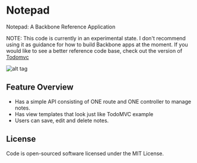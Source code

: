 # Notepad

Notepad: A Backbone Reference Application

NOTE: This code is currently in an experimental state. I don't recommend using it as guidance for how to build Backbone apps at the moment. If you would like to see a better reference code base, check out the version of [Todomvc](https://github.com/tastejs/todomvc)

![alt tag](https://raw.github.com/MarlinDoo/notepad/master/src/images/screenshot.png)

## Feature Overview

- Has a simple API consisting of ONE route and ONE controller to manage notes.
- Has view templates that look just like TodoMVC example
- Users can save, edit and delete notes.

## License
Code is open-sourced software licensed under the MIT License.